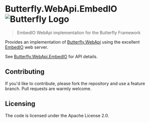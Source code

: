 # Butterfly.WebApi.EmbedIO ![Butterfly Logo](https://raw.githubusercontent.com/firesharkstudios/Butterfly/master/img/logo-40x40.png) 

> EmbedIO WebApi implementation for the Butterfly Framework

Provides an implementation of [Butterfly.WebApi](https://firesharkstudios.github.io/Butterfly/Butterfly.WebApi) using the excellent [EmbedIO](https://github.com/unosquare/embedio) web server.

See [Butterfly.WebApi.EmbedIO](https://firesharkstudios.github.io/Butterfly/Butterfly.WebApi.EmbedIO) for API details.

## Contributing

If you'd like to contribute, please fork the repository and use a feature
branch. Pull requests are warmly welcome.

## Licensing

The code is licensed under the Apache License 2.0.  

